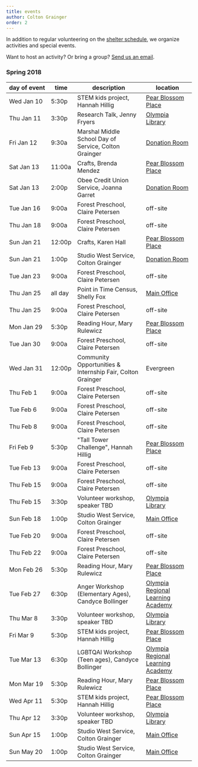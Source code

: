 ```yaml
---
title: events 
author: Colton Grainger
order: 2 
---
```


In addition to regular volunteering on the [shelter schedule](https://www.volgistics.com/ex/portal.dll/?from=189830), we organize activities and special events. 

Want to host an activity? Or bring a group? [Send us an email](mailto:coltong@fscss.org).  

### Spring 2018

day&nbsp;of&nbsp;event | time | description | location
--- | --- | --- | ---
Wed Jan 10 | 5:30p | STEM kids project, Hannah Hillig | [Pear Blossom Place][pbp]
Thu Jan 11 | 3:30p | Research Talk, Jenny Fryers | [Olympia Library][lib]
Fri Jan 12 | 9:30a | Marshal Middle School Day of Service, Colton Grainger | [Donation Room][fsc]
Sat Jan 13 | 11:00a | Crafts, Brenda Mendez | [Pear Blossom Place][pbp]
Sat Jan 13 | 2:00p | Obee Credit Union Service, Joanna Garret | [Donation Room][fsc]
Tue Jan 16 | 9:00a | Forest Preschool, Claire Petersen | off-site
Thu Jan 18 | 9:00a | Forest Preschool, Claire Petersen | off-site
Sun Jan 21 | 12:00p | Crafts, Karen Hall | [Pear Blossom Place][pbp]
Sun Jan 21 | 1:00p | Studio West Service, Colton Grainger | [Donation Room][fsc]
Tue Jan 23 | 9:00a | Forest Preschool, Claire Petersen | off-site
Thu Jan 25 | all day | Point in Time Census, Shelly Fox | [Main Office][fsc]
Thu Jan 25 | 9:00a | Forest Preschool, Claire Petersen | off-site
Mon Jan 29 | 5:30p | Reading Hour, Mary Rulewicz | [Pear Blossom Place][pbp]
Tue Jan 30 | 9:00a | Forest Preschool, Claire Petersen | off-site
Wed Jan 31 | 12:00p | Community Opportunities & Internship Fair, Colton Grainger | Evergreen
Thu Feb 1  | 9:00a | Forest Preschool, Claire Petersen | off-site
Tue Feb 6  | 9:00a | Forest Preschool, Claire Petersen | off-site
Thu Feb 8  | 9:00a | Forest Preschool, Claire Petersen | off-site
Fri Feb 9  | 5:30p | "Tall Tower Challenge", Hannah Hillig | [Pear Blossom Place][pbp]
Tue Feb 13 | 9:00a | Forest Preschool, Claire Petersen | off-site
Thu Feb 15 | 9:00a | Forest Preschool, Claire Petersen | off-site
Thu Feb 15 | 3:30p | Volunteer workshop, speaker TBD | [Olympia Library][lib]
Sun Feb 18 | 1:00p | Studio West Service, Colton Grainger | [Main Office][fsc]
Tue Feb 20 | 9:00a | Forest Preschool, Claire Petersen | off-site
Thu Feb 22 | 9:00a | Forest Preschool, Claire Petersen | off-site
Mon Feb 26 | 5:30p | Reading Hour, Mary Rulewicz | [Pear Blossom Place][pbp]
Tue Feb 27 | 6:30p | Anger Workshop (Elementary Ages), Candyce Bollinger | [Olympia Regional Learning Academy][orla]
Thu Mar 8  | 3:30p | Volunteer workshop, speaker TBD | [Olympia Library][lib] 
Fri Mar 9  | 5:30p | STEM kids project, Hannah Hillig | [Pear Blossom Place][pbp]
Tue Mar 13 | 6:30p | LGBTQAI Workshop (Teen ages), Candyce Bollinger | [Olympia Regional Learning Academy][orla]
Mon Mar 19 | 5:30p | Reading Hour, Mary Rulewicz | [Pear Blossom Place][pbp] 
Wed Apr 11 | 5:30p | STEM kids project, Hannah Hillig | [Pear Blossom Place][pbp]
Thu Apr 12 | 3:30p | Volunteer workshop, speaker TBD | [Olympia Library][lib] 
Sun Apr 15 | 1:00p | Studio West Service, Colton Grainger | [Main Office][fsc]
Sun May 20 | 1:00p | Studio West Service, Colton Grainger | [Main Office][fsc]

[pbp]: https://www.google.com/maps/place/Pear+Blossom+Place/@47.0423792,-122.8932699,17z/data=!3m1!4b1!4m5!3m4!1s0x549174e1d548747f:0x4e89b380a6ff5f9e!8m2!3d47.0423792!4d-122.8910812
[fsc]: https://www.google.com/maps/place/Family+Support+Center/@47.0459107,-122.9042318,17z/data=!3m1!4b1!4m5!3m4!1s0x5491751bc115f4a1:0xa72d6746d527f48e!8m2!3d47.0459107!4d-122.9020431
[lib]: https://www.google.com/maps/place/Olympia+Timberland+Library/@47.0412387,-122.9002976,17z/data=!3m1!4b1!4m5!3m4!1s0x5491751d90a12da9:0x8a9f18ea3ed43d65!8m2!3d47.0412387!4d-122.8981089
[orla]: https://www.google.com/maps/place/Olympia+Regional+Learning+Academy/@47.0371244,-122.8701067,17z/data=!3m1!4b1!4m5!3m4!1s0x0:0x1b81b1e5ac518517!8m2!3d47.0371244!4d-122.867918
